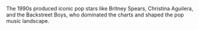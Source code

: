 The 1990s produced iconic pop stars like Britney Spears, Christina Aguilera, and the Backstreet Boys, who dominated the charts and shaped the pop music landscape.
